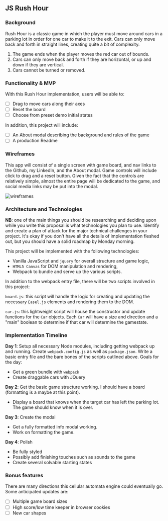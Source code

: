 ## JS Rush Hour

### Background

Rush Hour is a classic game in which the player must move around cars in a parking lot in order for one car to make it to the exit. Cars can only move back and forth in straight lines, creating quite a bit of complexity.

1) The game ends when the player moves the red car out of bounds.
2) Cars can only move back and forth if they are horizontal, or up and down if they are vertical.
3) Cars cannot be turned or removed.

### Functionality & MVP  

With this Rush Hour implementation, users will be able to:

- [ ] Drag to move cars along their axes
- [ ] Reset the board
- [ ] Choose from preset demo initial states

In addition, this project will include:

- [ ] An About modal describing the background and rules of the game
- [ ] A production Readme

### Wireframes

This app will consist of a single screen with game board, and nav links to the Github, my LinkedIn,
and the About modal.  Game controls will include click to drag and a reset button. Given the fact that the controls are relatively simple, almost the entire page will be dedicated to the game, and social media links may be put into the modal.

![wireframes](https://github.com/appacademy/job-search-curriculum/blob/master/job-search-projects/images/js_wireframe.jpeg)

### Architecture and Technologies

**NB**: one of the main things you should be researching and deciding upon while you write this proposal is what technologies you plan to use.  Identify and create a plan of attack for the major technical challenges in your project.  It's okay if you don't have all the details of implementation fleshed out, but you should have a solid roadmap by Monday morning.

This project will be implemented with the following technologies:

- Vanilla JavaScript and `jquery` for overall structure and game logic,
- `HTML5 Canvas` for DOM manipulation and rendering,
- Webpack to bundle and serve up the various scripts.

In addition to the webpack entry file, there will be two scripts involved in this project:

`board.js`: this script will handle the logic for creating and updating the necessary `Easel.js` elements and rendering them to the DOM.

`car.js`: this lightweight script will house the constructor and update functions for the `Car` objects.  Each `Car` will have a size and direction and a "main" boolean to determine if that car will determine the gamestate.

### Implementation Timeline

**Day 1**: Setup all necessary Node modules, including getting webpack up and running.  Create `webpack.config.js` as well as `package.json`.  Write a basic entry file and the bare bones of the scripts outlined above.  Goals for the day:

- Get a green bundle with `webpack`
- Create draggable cars with JQuery

**Day 2**: Get the basic game structure working. I should have a board (formatting is a maybe at this point).

- Display a board that knows when the target car has left the parking lot. The game should know when it is over.

**Day 3**: Create the modal

- Get a fully formatted info modal working.
- Work on formatting the game.


**Day 4**: Polish

- Be fully styled
- Possibly add finishing touches such as sounds to the game
- Create several solvable starting states


### Bonus features

There are many directions this cellular automata engine could eventually go.  Some anticipated updates are:

- [ ] Multiple game board sizes
- [ ] High score/low time keeper in browser cookies
- [ ] New car shapes 
